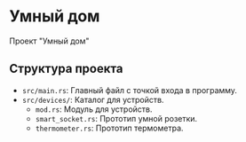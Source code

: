 # Умный дом

Проект "Умный дом"

## Структура проекта

- `src/main.rs`: Главный файл с точкой входа в программу.
- `src/devices/`: Каталог для устройств.
  - `mod.rs`: Модуль для устройств.
  - `smart_socket.rs`: Прототип умной розетки.
  - `thermometer.rs`: Прототип термометра.

